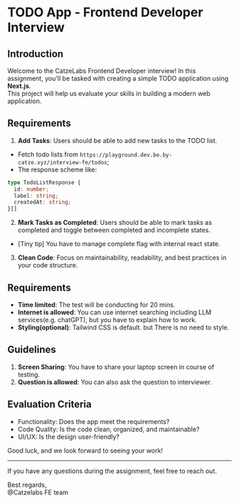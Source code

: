 # TODO App - Frontend Developer Interview

## Introduction

Welcome to the CatzeLabs Frontend Developer interview! In this assignment, you'll be tasked with creating a simple TODO application using **Next.js**.  
This project will help us evaluate your skills in building a modern web application.

## Requirements

1. **Add Tasks**: Users should be able to add new tasks to the TODO list.

- Fetch todo lists from `https://playground.dev.be.by-catze.xyz/interview-fe/todos`;
- The response scheme like:

```typescript
type TodoListResponse {
  id: number;
  label: string;
  createdAt: string;
}[]
```

2. **Mark Tasks as Completed**: Users should be able to mark tasks as completed and toggle between completed and incomplete states.

- [Tiny tip] You have to manage complete flag with internal react state.

3. **Clean Code**: Focus on maintainability, readability, and best practices in your code structure.

## Requirements

- **Time limited**: The test will be conducting for 20 mins.
- **Internet is allowed**: You can use internet searching including LLM services(e.g. chatGPT), but you have to explain how to work.
- **Styling(optional)**: Tailwind CSS is default. but There is no need to style.

## Guidelines

1. **Screen Sharing**: You have to share your laptop screen in course of testing.
2. **Question is allowed**: You can also ask the question to interviewer.

## Evaluation Criteria

- Functionality: Does the app meet the requirements?
- Code Quality: Is the code clean, organized, and maintainable?
- UI/UX: Is the design user-friendly?

Good luck, and we look forward to seeing your work!

---

If you have any questions during the assignment, feel free to reach out.

Best regards,  
@Catzelabs FE team
